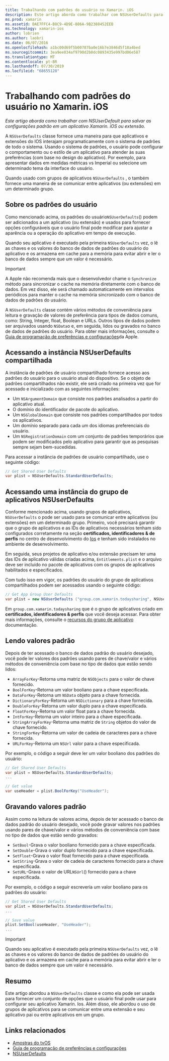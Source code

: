 ```yaml
---
title: Trabalhando com padrões do usuário no Xamarin. iOS
description: Este artigo aborda como trabalhar com NSUserDefaults para salvar as configurações padrão em um aplicativo ou extensão do Xamarin iOS. Ele descreve o NSUserDefaults em um alto nível e discute como ler e gravar valores.
ms.prod: xamarin
ms.assetid: DAE7FFC4-B8C9-4D9E-886A-9B2388452EEB
ms.technology: xamarin-ios
author: lobrien
ms.author: laobri
ms.date: 06/07/2016
ms.openlocfilehash: a1bc00d69f5b00787ba0e16b7e3846d5f18a4bed
ms.sourcegitcommit: 3ea9ee034af9790d2b0dc0893435e997bd06e587
ms.translationtype: MT
ms.contentlocale: pt-BR
ms.lasthandoff: 07/30/2019
ms.locfileid: "68655128"
---
```

# <a name="working-with-user-defaults-in-xamarinios"></a>Trabalhando com padrões do usuário no Xamarin. iOS

_Este artigo aborda como trabalhar com NSUserDefault para salvar as configurações padrão em um aplicativo Xamarin. iOS ou extensão._


A `NSUserDefaults` classe fornece uma maneira para que aplicativos e extensões do IOS interajam programaticamente com o sistema de padrões de todo o sistema. Usando o sistema de padrões, o usuário pode configurar o comportamento ou o estilo de um aplicativo para atender às suas preferências (com base no design do aplicativo). Por exemplo, para apresentar dados em medidas métricas vs Imperial ou selecione um determinado tema da interface do usuário.

Quando usado com grupos de aplicativos `NSUserDefaults` , o também fornece uma maneira de se comunicar entre aplicativos (ou extensões) em um determinado grupo.

<a name="About-User-Defaults" />

## <a name="about-user-defaults"></a>Sobre os padrões do usuário

Como mencionado acima, os padrões do usuário`NSUserDefaults`() podem ser adicionados a um aplicativo (ou extensão) e usados para fornecer opções configuráveis que o usuário final pode modificar para ajustar a aparência ou a operação do aplicativo em tempo de execução.

Quando seu aplicativo é executado pela primeira `NSUserDefaults` vez, o lê as chaves e os valores do banco de dados de padrões do usuário do aplicativo e os armazena em cache para a memória para evitar abrir e ler o banco de dados sempre que um valor é necessário. 

> [!IMPORTANT]
> A Apple não recomenda mais que o desenvolvedor chame o `Synchronize` método para sincronizar o cache na memória diretamente com o banco de dados. Em vez disso, ele será chamado automaticamente em intervalos periódicos para manter o cache na memória sincronizado com o banco de dados de padrões do usuário.

A `NSUserDefaults` classe contém vários métodos de conveniência para leitura e gravação de valores de preferência para tipos de dados comuns, como: String, Integer, float, Boolean e URLs. Outros tipos de dados podem ser arquivados usando `NSData`o e, em seguida, lidos ou gravados no banco de dados de padrões do usuário. Para obter mais informações, consulte o [Guia de programação de preferências e configurações](https://developer.apple.com/library/mac/documentation/Cocoa/Conceptual/UserDefaults/Introduction/Introduction.html#//apple_ref/doc/uid/10000059i)da Apple.

<a name="Accessing-the-Shared-NSUserDefaults-Instance" />

## <a name="accessing-the-shared-nsuserdefaults-instance"></a>Acessando a instância NSUserDefaults compartilhada 

A instância de padrões de usuário compartilhado fornece acesso aos padrões do usuário para o usuário atual do dispositivo. Se o objeto de padrões compartilhados não existir, ele será criado na primeira vez que for acessado e inicializado com as seguintes informações:

- Um `NSArgumentDomain` que consiste nos padrões analisados a partir do aplicativo atual.
- O domínio do identificador de pacote do aplicativo.
- Um `NSGlobalDomain` que consiste nos padrões compartilhados por todos os aplicativos.
- Um domínio separado para cada um dos idiomas preferenciais do usuário.
- Um `NSRegistrationDomain` com um conjunto de padrões temporários que podem ser modificados pelo aplicativo para garantir que as pesquisas sempre sejam bem-sucedidas.

Para acessar a instância de padrões de usuário compartilhado, use o seguinte código:

```csharp
// Get Shared User Defaults
var plist = NSUserDefaults.StandardUserDefaults;
```

<a name="Accessing-an-App-Group-NSUserDefaults-Instance" />

## <a name="accessing-an-app-group-nsuserdefaults-instance"></a>Acessando uma instância do grupo de aplicativos NSUserDefaults

Conforme mencionado acima, usando grupos de aplicativos, `NSUserDefaults` o pode ser usado para se comunicar entre aplicativos (ou extensões) em um determinado grupo. Primeiro, você precisará garantir que o grupo de aplicativos e as IDs de aplicativos necessários tenham sido configurados corretamente na seção **certificados, identificadores & de perfis** no centro de desenvolvimento do [Ios](https://developer.apple.com/devcenter/ios/) e tenham sido instalados no ambiente de desenvolvimento.

Em seguida, seus projetos de aplicativo e/ou extensão precisam ter uma das IDs de aplicativo válidas criadas acima, `Entitlements.plist` e o arquivo deve ser incluído no pacote de aplicativos com os grupos de aplicativos habilitados e especificados.

Com tudo isso em vigor, os padrões do usuário do grupo de aplicativos compartilhados podem ser acessados usando o seguinte código:

```csharp
// Get App Group User Defaults
var plist = new NSUserDefaults ("group.com.xamarin.todaysharing", NSUserDefaultsType.SuiteName);
```

Em `group.com.xamarin.todaysharing` que é o grupo de aplicativos criado em **certificados, identificadores & perfis** que você deseja acessar. Para obter mais informações, consulte o [recursos do grupo de aplicativo](~/ios/deploy-test/provisioning/capabilities/app-groups-capabilities.md) documentação.

<a name="Reading-Default-Values" />

## <a name="reading-default-values"></a>Lendo valores padrão

Depois de ter acessado o banco de dados padrão do usuário desejado, você pode ler valores dos padrões usando pares de chave/valor e vários métodos de conveniência com base no tipo de dados que estão sendo lidos:

- `ArrayForKey`-Retorna uma matriz de `NSObjects` para o valor de chave fornecido.
- `BoolForKey`-Retorna um valor booliano para a chave especificada.
- `DataForKey`-Retorna um `NSData` objeto para a chave fornecida.
- `DictionaryForKey`-Retorna um `NSDictionary` para a chave fornecida.
- `DoubleForKey`-Retorna um valor duplo para a chave especificada.
- `FloatForKey`-Retorna um valor float para a chave fornecida.
- `IntForKey`-Retorna um valor inteiro para a chave especificada.
- `StringArrayForKey`-Retorna uma matriz de `String` objetos do valor de chave fornecido.
- `StringForKey`-Retorna um valor de cadeia de caracteres para a chave fornecida.
- `URLForKey`-Retorna um `NSUrl` valor para a chave especificada.

Por exemplo, o código a seguir deve ler um valor booliano dos padrões do usuário:

```csharp
// Get Shared User Defaults
var plist = NSUserDefaults.StandardUserDefaults;
...

// Get value
var useHeader = plist.BoolForKey("UseHeader");

```

<a name="Writing-Default-Values" />

## <a name="writing-default-values"></a>Gravando valores padrão

Assim como na leitura de valores acima, depois de ter acessado o banco de dados padrão do usuário desejado, você pode gravar valores nos padrões usando pares de chave/valor e vários métodos de conveniência com base no tipo de dados que estão sendo gravados:

- `SetBool`-Grava o valor booliano fornecido para a chave especificada.
- `SetDouble`-Grava o valor duplo fornecido para a chave especificada.
- `SetFloat`-Grava o valor float fornecido para a chave especificada.
- `SetString`-Grava o valor de cadeia de caracteres fornecido para a chave especificada.
- `SetURL`-Grava o valor de URL`NSUrl`() fornecido para a chave especificada.

Por exemplo, o código a seguir escreveria um valor booliano para os padrões do usuário:

```csharp
// Get Shared User Defaults
var plist = NSUserDefaults.StandardUserDefaults;
...

// Save value
plist.SetBool(useHeader, "UseHeader");
...

```

> [!IMPORTANT]
> Quando seu aplicativo é executado pela primeira `NSUserDefaults` vez, o lê as chaves e os valores do banco de dados de padrões do usuário do aplicativo e os armazena em cache para a memória para evitar abrir e ler o banco de dados sempre que um valor é necessário.



<a name="Summary" />

## <a name="summary"></a>Resumo

Este artigo abordou a `NSUserDefaults` classe e como ela pode ser usada para fornecer um conjunto de opções que o usuário final pode usar para configurar seu aplicativo Xamarin. Ios. Além disso, ele abordou o uso de grupos de aplicativos para se comunicar entre uma extensão e seu aplicativo pai ou entre aplicativos em um grupo.


## <a name="related-links"></a>Links relacionados

- [Amostras do tvOS](https://docs.microsoft.com/samples/browse/?products=xamarin&term=Xamarin.iOS+tvOS)
- [Guia de programação de preferências e configurações](https://developer.apple.com/library/mac/documentation/Cocoa/Conceptual/UserDefaults/Introduction/Introduction.html#//apple_ref/doc/uid/10000059i)
- [NSUserDefaults](https://developer.apple.com/library/mac/documentation/Cocoa/Reference/Foundation/Classes/NSUserDefaults_Class/#//apple_ref/doc/constant_group/NSUserDefaults_Domains)
